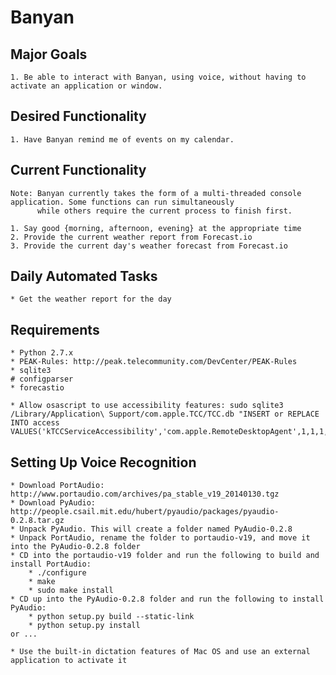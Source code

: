 # Banyan

## Major Goals

    1. Be able to interact with Banyan, using voice, without having to activate an application or window.

## Desired Functionality

    1. Have Banyan remind me of events on my calendar.
    
## Current Functionality

    Note: Banyan currently takes the form of a multi-threaded console application. Some functions can run simultaneously
          while others require the current process to finish first.

    1. Say good {morning, afternoon, evening} at the appropriate time
    2. Provide the current weather report from Forecast.io
    3. Provide the current day's weather forecast from Forecast.io

## Daily Automated Tasks

    * Get the weather report for the day


## Requirements

    * Python 2.7.x
    * PEAK-Rules: http://peak.telecommunity.com/DevCenter/PEAK-Rules
    * sqlite3
    # configparser
    * forecastio

    * Allow osascript to use accessibility features: sudo sqlite3 /Library/Application\ Support/com.apple.TCC/TCC.db "INSERT or REPLACE INTO access VALUES('kTCCServiceAccessibility','com.apple.RemoteDesktopAgent',1,1,1,NULL)"
    

## Setting Up Voice Recognition

    * Download PortAudio: http://www.portaudio.com/archives/pa_stable_v19_20140130.tgz
    * Download PyAudio: http://people.csail.mit.edu/hubert/pyaudio/packages/pyaudio-0.2.8.tar.gz
    * Unpack PyAudio. This will create a folder named PyAudio-0.2.8
    * Unpack PortAudio, rename the folder to portaudio-v19, and move it into the PyAudio-0.2.8 folder
    * CD into the portaudio-v19 folder and run the following to build and install PortAudio:
        * ./configure
        * make
        * sudo make install
    * CD up into the PyAudio-0.2.8 folder and run the following to install PyAudio:
        * python setup.py build --static-link
        * python setup.py install
    or ...
    
    * Use the built-in dictation features of Mac OS and use an external application to activate it